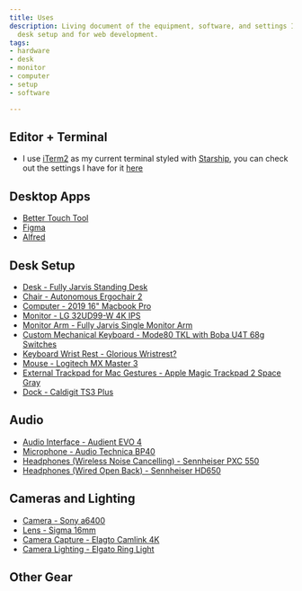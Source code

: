 ```yaml
---
title: Uses
description: Living document of the equipment, software, and settings I use for my
  desk setup and for web development.
tags:
- hardware
- desk
- monitor
- computer
- setup
- software

---
```

## Editor + Terminal

* I use [iTerm2]() as my current terminal styled with [Starship](), you can check out the settings I have for it [here](https://github.com/brooksztb/dotfiles "here")

## Desktop Apps

* [Better Touch Tool]()
* [Figma]()
* [Alfred]()

## Desk Setup

* [Desk - Fully Jarvis Standing Desk](https://www.fully.com/jarvis-adjustable-height-desk-laminate.html)
* [Chair - Autonomous Ergochair 2]()
* [Computer - 2019 16" Macbook Pro](https://www.apple.com/shop/buy-mac/macbook-pro/16-inch-space-gray-2.3ghz-8-core-processor-1tb)
* [Monitor - LG 32UD99-W 4K IPS](https://www.bhphotovideo.com/c/product/1312886-REG/lg_32ud99_w_32_16_9_hdr10.html)
* [Monitor Arm - Fully Jarvis Single Monitor Arm](https://www.fully.com/jarvis-monitor-arm.html)
* [Custom Mechanical Keyboard - Mode80 TKL with Boba U4T 68g Switches](https://shop.modedesigns.com/collections/keyboards/products/eighty?variant=33104821026898)
* [Keyboard Wrist Rest - Glorious Wristrest?]()
* [Mouse - Logitech MX Master 3](https://www.amazon.com/Logitech-Master-Advanced-Wireless-Mouse/dp/B07S395RWD)
* [External Trackpad for Mac Gestures - Apple Magic Trackpad 2 Space Gray](https://www.apple.com/shop/product/MJ2R2LL/A/magic-trackpad-2-silver)
* [Dock - Caldigit TS3 Plus](https://www.bhphotovideo.com/c/product/1434943-REG/caldigit_500561_ts3_thunderbolt_3_docking.html)

## Audio

* [Audio Interface - Audient EVO 4]()
* [Microphone - Audio Technica BP40]()
* [Headphones (Wireless Noise Cancelling) - Sennheiser PXC 550]()
* [Headphones (Wired Open Back) - Sennheiser HD650]()

## Cameras and Lighting

* [Camera - Sony a6400]()
* [Lens - Sigma 16mm]()
* [Camera Capture - Elagto Camlink 4K]()
* [Camera Lighting - Elgato Ring Light]()

## Other Gear